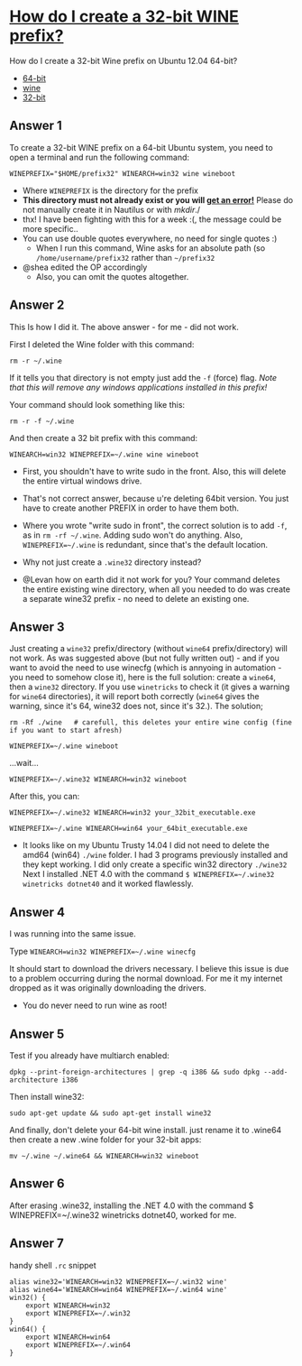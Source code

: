 # [How do I create a 32-bit WINE prefix?](https://askubuntu.com/questions/177192/how-do-i-create-a-32-bit-wine-prefix)

How do I create a 32-bit Wine prefix on Ubuntu 12.04 64-bit?

- [64-bit](https://askubuntu.com/questions/tagged/64-bit "show questions tagged '64-bit'")
- [wine](https://askubuntu.com/questions/tagged/wine)
- [32-bit](https://askubuntu.com/questions/tagged/32-bit "show questions tagged '32-bit'")

## Answer 1

To create a 32-bit WINE prefix on a 64-bit Ubuntu system, you need to open a terminal and run the following command:

```console
WINEPREFIX="$HOME/prefix32" WINEARCH=win32 wine wineboot
```    

- Where `WINEPREFIX` is the directory for the prefix
- **This directory must not already exist or you will [get an error!](http://bugs.winehq.org/show_bug.cgi?id=29661)** Please do not manually create it in Nautilus or with _mkdir_./
- thx! I have been fighting with this for a week :(, the message could be more specific..
- You can use double quotes everywhere, no need for single quotes :)
  - When I run this command, Wine asks for an absolute path (so `/home/username/prefix32` rather than `~/prefix32`
- @shea edited the OP accordingly
  - Also, you can omit the quotes altogether.
    
## Answer 2

This Is how I did it. The above answer - for me - did not work.

First I deleted the Wine folder with this command:

```console
rm -r ~/.wine
```    

If it tells you that directory is not empty just add the `-f` (force) flag. _Note that this will remove any windows applications installed in this prefix!_

Your command should look something like this:

```console
rm -r -f ~/.wine
```    

And then create a 32 bit prefix with this command:

```console
WINEARCH=win32 WINEPREFIX=~/.wine wine wineboot
```    

- First, you shouldn't have to write sudo in the front. Also, this will delete the entire virtual windows drive.

- That's not correct answer, because u're deleting 64bit version. You just have to create another PREFIX in order to have them both.
    
- Where you wrote "write sudo in front", the correct solution is to add `-f`, as in `rm -rf ~/.wine`. Adding sudo won't do anything. Also, `WINEPREFIX=~/.wine` is redundant, since that's the default location.

- Why not just create a `.wine32` directory instead?
    
- @Levan how on earth did it not work for you? Your command deletes the entire existing wine directory, when all you needed to do was create a separate wine32 prefix - no need to delete an existing one.
    
## Answer 3

Just creating a `wine32` prefix/directory (without `wine64` prefix/directory) will not work. As was suggested above (but not fully written out) - and if you want to avoid the need to use winecfg (which is annyoing in automation - you need to somehow close it), here is the full solution: create a `wine64`, then a `wine32` directory. If you use `winetricks` to check it (it gives a warning for `wine64` directories), it will report both correctly (`wine64` gives the warning, since it's 64, wine32 does not, since it's 32.). The solution;

    rm -Rf ./wine   # carefull, this deletes your entire wine config (fine if you want to start afresh)
    
    WINEPREFIX=~/.wine wineboot
    

...wait...

    WINEPREFIX=~/.wine32 WINEARCH=win32 wineboot
    

After this, you can:

    WINEPREFIX=~/.wine32 WINEARCH=win32 your_32bit_executable.exe
    
    WINEPREFIX=~/.wine WINEARCH=win64 your_64bit_executable.exe
    
- It looks like on my Ubuntu Trusty 14.04 I did not need to delete the amd64 (win64) `./wine` folder. I had 3 programs previously installed and they kept working. I did only create a specific win32 directory `./wine32` Next I installed .NET 4.0 with the command `$ WINEPREFIX=~/.wine32 winetricks dotnet40` and it worked flawlessly.
    
## Answer 4

I was running into the same issue.

Type `WINEARCH=win32 WINEPREFIX=~/.wine winecfg`

It should start to download the drivers necessary. I believe this issue is due to a problem occurring during the normal download. For me it my internet dropped as it was originally downloading the drivers.

- You do never need to run wine as root!

## Answer 5

Test if you already have multiarch enabled:

`dpkg --print-foreign-architectures | grep -q i386 && sudo dpkg --add-architecture i386`

Then install wine32:

`sudo apt-get update && sudo apt-get install wine32`

And finally, don't delete your 64-bit wine install. just rename it to .wine64 then create a new .wine folder for your 32-bit apps:

`mv ~/.wine ~/.wine64 && WINEARCH=win32 wineboot`

## Answer 6

After erasing .wine32, installing the .NET 4.0 with the command $ WINEPREFIX=~/.wine32 winetricks dotnet40, worked for me.

## Answer 7

handy shell `.rc` snippet

```snippet
alias wine32='WINEARCH=win32 WINEPREFIX=~/.win32 wine'
alias wine64='WINEARCH=win64 WINEPREFIX=~/.win64 wine'
win32() {
    export WINEARCH=win32
    export WINEPREFIX=~/.win32
}
win64() {
    export WINEARCH=win64
    export WINEPREFIX=~/.win64
}
```
